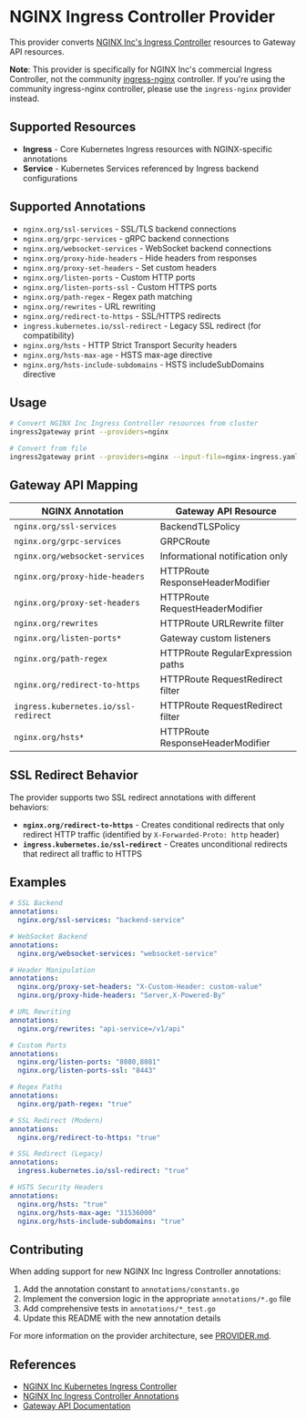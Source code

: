 # NGINX Ingress Controller Provider

This provider converts [NGINX Inc's Ingress Controller](https://github.com/nginxinc/kubernetes-ingress) resources to Gateway API resources.

**Note**: This provider is specifically for NGINX Inc's commercial Ingress Controller, not the community [ingress-nginx](https://github.com/kubernetes/ingress-nginx) controller. If you're using the community ingress-nginx controller, please use the `ingress-nginx` provider instead.

## Supported Resources

* **Ingress** - Core Kubernetes Ingress resources with NGINX-specific annotations
* **Service** - Kubernetes Services referenced by Ingress backend configurations

## Supported Annotations

* `nginx.org/ssl-services` - SSL/TLS backend connections
* `nginx.org/grpc-services` - gRPC backend connections  
* `nginx.org/websocket-services` - WebSocket backend connections
* `nginx.org/proxy-hide-headers` - Hide headers from responses
* `nginx.org/proxy-set-headers` - Set custom headers
* `nginx.org/listen-ports` - Custom HTTP ports
* `nginx.org/listen-ports-ssl` - Custom HTTPS ports
* `nginx.org/path-regex` - Regex path matching
* `nginx.org/rewrites` - URL rewriting
* `nginx.org/redirect-to-https` - SSL/HTTPS redirects
* `ingress.kubernetes.io/ssl-redirect` - Legacy SSL redirect (for compatibility)
* `nginx.org/hsts` - HTTP Strict Transport Security headers
* `nginx.org/hsts-max-age` - HSTS max-age directive
* `nginx.org/hsts-include-subdomains` - HSTS includeSubDomains directive

## Usage

```bash
# Convert NGINX Inc Ingress Controller resources from cluster
ingress2gateway print --providers=nginx

# Convert from file
ingress2gateway print --providers=nginx --input-file=nginx-ingress.yaml
```

## Gateway API Mapping

| NGINX Annotation | Gateway API Resource              |
|---|-----------------------------------|
| `nginx.org/ssl-services` | BackendTLSPolicy                  |
| `nginx.org/grpc-services` | GRPCRoute                         |
| `nginx.org/websocket-services` | Informational notification only  |
| `nginx.org/proxy-hide-headers` | HTTPRoute ResponseHeaderModifier  |
| `nginx.org/proxy-set-headers` | HTTPRoute RequestHeaderModifier   |
| `nginx.org/rewrites` | HTTPRoute URLRewrite filter       |
| `nginx.org/listen-ports*` | Gateway custom listeners          |
| `nginx.org/path-regex` | HTTPRoute RegularExpression paths |
| `nginx.org/redirect-to-https` | HTTPRoute RequestRedirect filter  |
| `ingress.kubernetes.io/ssl-redirect` | HTTPRoute RequestRedirect filter  |
| `nginx.org/hsts*` | HTTPRoute ResponseHeaderModifier |

## SSL Redirect Behavior

The provider supports two SSL redirect annotations with different behaviors:

* **`nginx.org/redirect-to-https`** - Creates conditional redirects that only redirect HTTP traffic (identified by `X-Forwarded-Proto: http` header)
* **`ingress.kubernetes.io/ssl-redirect`** - Creates unconditional redirects that redirect all traffic to HTTPS

## Examples

```yaml
# SSL Backend
annotations:
  nginx.org/ssl-services: "backend-service"

# WebSocket Backend
annotations:
  nginx.org/websocket-services: "websocket-service"

# Header Manipulation  
annotations:
  nginx.org/proxy-set-headers: "X-Custom-Header: custom-value"
  nginx.org/proxy-hide-headers: "Server,X-Powered-By"

# URL Rewriting
annotations:
  nginx.org/rewrites: "api-service=/v1/api"

# Custom Ports
annotations:
  nginx.org/listen-ports: "8080,8081"
  nginx.org/listen-ports-ssl: "8443"

# Regex Paths
annotations:
  nginx.org/path-regex: "true"

# SSL Redirect (Modern)
annotations:
  nginx.org/redirect-to-https: "true"

# SSL Redirect (Legacy)
annotations:
  ingress.kubernetes.io/ssl-redirect: "true"

# HSTS Security Headers
annotations:
  nginx.org/hsts: "true"
  nginx.org/hsts-max-age: "31536000"
  nginx.org/hsts-include-subdomains: "true"
```

## Contributing

When adding support for new NGINX Inc Ingress Controller annotations:

1. Add the annotation constant to `annotations/constants.go`
2. Implement the conversion logic in the appropriate `annotations/*.go` file
3. Add comprehensive tests in `annotations/*_test.go`
4. Update this README with the new annotation details

For more information on the provider architecture, see [PROVIDER.md](../../PROVIDER.md).

## References

* [NGINX Inc Kubernetes Ingress Controller](https://github.com/nginxinc/kubernetes-ingress)
* [NGINX Inc Ingress Controller Annotations](https://docs.nginx.com/nginx-ingress-controller/configuration/ingress-resources/advanced-configuration-with-annotations/)
* [Gateway API Documentation](https://gateway-api.sigs.k8s.io/)